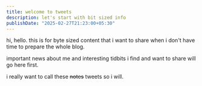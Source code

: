 ```yaml
---
title: welcome to tweets
description: let's start with bit sized info
publishDate: "2025-02-27T21:23:00+05:30"
---
```


hi, hello. this is for byte sized content that i want to share when i don't have time to prepare the whole blog.

important news about me and interesting tidbits i find and want to share will go here first.

i really want to call these ~~notes~~ tweets so i will.


